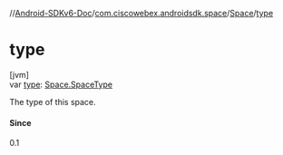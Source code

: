 //[Android-SDKv6-Doc](../../../index.md)/[com.ciscowebex.androidsdk.space](../index.md)/[Space](index.md)/[type](type.md)

# type

[jvm]\
var [type](type.md): [Space.SpaceType](-space-type/index.md)

The type of this space.

#### Since

0.1
